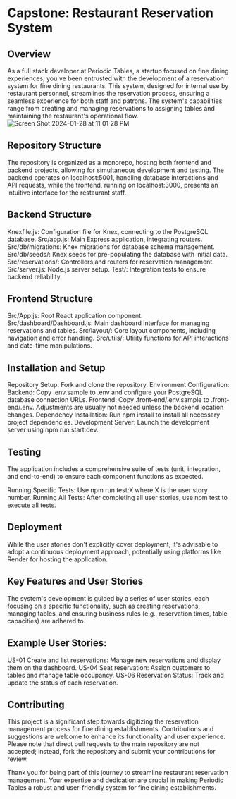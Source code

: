 # Capstone: Restaurant Reservation System
## Overview
As a full stack developer at Periodic Tables, a startup focused on fine dining experiences, you've been entrusted with the development of a reservation system for fine dining restaurants. This system, designed for internal use by restaurant personnel, streamlines the reservation process, ensuring a seamless experience for both staff and patrons. The system's capabilities range from creating and managing reservations to assigning tables and maintaining the restaurant's operational flow.
![Screen Shot 2024-01-28 at 11 01 28 PM](https://github.com/dnaDeveloper2/Restaurant-Reservation-App/assets/130073814/0d251f6d-7696-46e0-a4f7-533fdb8d6878)





## Repository Structure
The repository is organized as a monorepo, hosting both frontend and backend projects, allowing for simultaneous development and testing. The backend operates on localhost:5001, handling database interactions and API requests, while the frontend, running on localhost:3000, presents an intuitive interface for the restaurant staff.

## Backend Structure
Knexfile.js: Configuration file for Knex, connecting to the PostgreSQL database.
Src/app.js: Main Express application, integrating routers.
Src/db/migrations: Knex migrations for database schema management.
Src/db/seeds/: Knex seeds for pre-populating the database with initial data.
Src/reservations/: Controllers and routers for reservation management.
Src/server.js: Node.js server setup.
Test/: Integration tests to ensure backend reliability.

## Frontend Structure
Src/App.js: Root React application component.
Src/dashboard/Dashboard.js: Main dashboard interface for managing reservations and tables.
Src/layout/: Core layout components, including navigation and error handling.
Src/utils/: Utility functions for API interactions and date-time manipulations.

## Installation and Setup
Repository Setup: Fork and clone the repository.
Environment Configuration:
Backend: Copy .env.sample to .env and configure your PostgreSQL database connection URLs.
Frontend: Copy .front-end/.env.sample to .front-end/.env. Adjustments are usually not needed unless the backend location changes.
Dependency Installation: Run npm install to install all necessary project dependencies.
Development Server: Launch the development server using npm run start:dev.

## Testing
The application includes a comprehensive suite of tests (unit, integration, and end-to-end) to ensure each component functions as expected.

Running Specific Tests: Use npm run test:X where X is the user story number.
Running All Tests: After completing all user stories, use npm test to execute all tests.

## Deployment
While the user stories don't explicitly cover deployment, it's advisable to adopt a continuous deployment approach, potentially using platforms like Render for hosting the application.

## Key Features and User Stories
The system's development is guided by a series of user stories, each focusing on a specific functionality, such as creating reservations, managing tables, and ensuring business rules (e.g., reservation times, table capacities) are adhered to.

## Example User Stories:
US-01 Create and list reservations: Manage new reservations and display them on the dashboard.
US-04 Seat reservation: Assign customers to tables and manage table occupancy.
US-06 Reservation Status: Track and update the status of each reservation.

## Contributing
This project is a significant step towards digitizing the reservation management process for fine dining establishments. Contributions and suggestions are welcome to enhance its functionality and user experience. Please note that direct pull requests to the main repository are not accepted; instead, fork the repository and submit your contributions for review.

Thank you for being part of this journey to streamline restaurant reservation management. Your expertise and dedication are crucial in making Periodic Tables a robust and user-friendly system for fine dining establishments.
